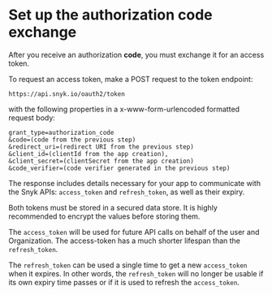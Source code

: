 # Set up the authorization code exchange

After you receive an authorization **code**, you must exchange it for an access token.

To request an access token, make a POST request to the token endpoint:

```
https://api.snyk.io/oauth2/token
```

with the following properties in a x-www-form-urlencoded formatted request body:

```
grant_type=authorization_code
&code=(code from the previous step)
&redirect_uri=(redirect URI from the previous step)
&client_id=(clientId from the app creation),
&client_secret=(clientSecret from the app creation)
&code_verifier=(code verifier generated in the previous step)
```

The response includes details necessary for your app to communicate with the Snyk APIs: `access_token` and `refresh_token`, as well as their expiry.

Both tokens must be stored in a secured data store. It is highly recommended to encrypt the values before storing them.

The `access_token` will be used for future API calls on behalf of the user and Organization. The access-token has a much shorter lifespan than the `refresh_token`.

The `refresh_token` can be used a single time to get a new `access_token` when it expires. In other words, the `refresh_token` will no longer be usable if its own expiry time passes or if it is used to refresh the `access_token`.
